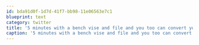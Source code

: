 ```yaml
---
id: bda91d0f-1d7d-41f7-bb98-11e06563e7c1
blueprint: text
category: twitter
title: '5 minutes with a bench vise and file and you too can convert your old mac power adapter to MagSafe2 ow.ly/i/3hDQy'
caption: '5 minutes with a bench vise and file and you too can convert your old mac power adapter to MagSafe2 <a href="http://ow.ly/i/3hDQy" title="http://ow.ly/i/3hDQy" class="link link_untco">ow.ly/i/3hDQy</a>'
---
```

